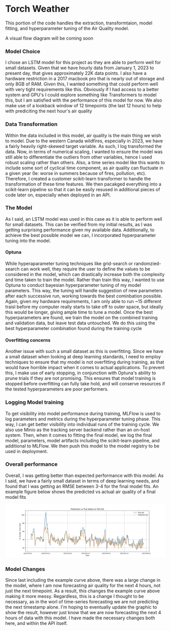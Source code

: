 # Torch Weather

This portion of the code handles the extraction, transformtaion, model fitting,
and hyperparameter tuning of the Air Quality model.

A visual flow diagram will be coming soon

### Model Choice
I chose an LSTM model for this project as they are able to perform well for
small datasets. Given that we have hourly data from January 1, 2023 to present
day, that gives approximately 22K data points. I also have a hardware
restriction in a 2017 macbook pro that is nearly out of storage and only 8GB of
RAM. Given this, I wanted something that could perform well with very tight
requirements like this. Obviously if I had access to a better system and GPU's
I could explore something like Transformers to model this, but I am satisfied
with the performance of this model for now. We also make use of a lookback window of 12 timepoints (the last 12 hours) to help with prediciting the next hour's air quality

### Data Transformation
Within the data included in this model, air quality is the main thing we wish to
model. Due to the western Canada wildfires, especially in 2023, we have a
fairly heavily right-skewed target variable. As such, I log transformed the
data. Now, in terms of numerical scaling, I wanted to ensure the model was still
able to differentiate the outliers from other variables, hence I used robust
scaling rather than others. Also, a time series model like this wants to include
some sort of cyclical time component, as air quality can fluctuate in a given
year (Ie: worse in summers because of fires, pollution, etc). Therefore, I
created a customer scikit-learn transformer to handle the transformation of
these time features. We then pacakged everything into a scikit-learn pipeline so
that it can be easily resused in additional pieces of code later on, especially
when deployed in an API.

### The Model
As I said, an LSTM model was used in this case as it is able to perform well for
small datasets. This can be verified from my initial results, as I was getting
surprising performance given my available data. Additionally, to achieve the
best possible model we can, I incorporated hyperparameter tuning into the model.

#### Optuna
While hyperaparameter tuning techniques like grid-search or randomzied-search
can work well, they require the user to define the values to be considered in
the model, which can drastically increase both the complexity and time taken to
train the model. Rather than train this way, I wanted to use Optuna to conduct
bayesian hyperparameter tuning of my model parameters. This way, the tuning will
handle suggestion of new parameters after each successive run, working towards
the best cominbation possible. Again, given my hardware requirements, I am only
able to run ~15 different traisl before my computer really starts to take off to
outer space, but ideally this would be longer, giving ample time to tune a
model. Once the best hyperparameters are found, we train the model on the
combined training and validation data, but leave test data untouched. We do this
using the best hyperparameter combination found during the training cycle

#### Overfitting concerns
Another issue with such a small dataset as this is overfitting. Since we have a
small dataset when looking at deep learning standards, I need to employ
techniques to ensure that my model is not overfitting during training, as that
would have horrible impact when it comes to actual applications. To prevent
this, I make use of early stopping, in conjunction with Optuna's ability to
prune trials if they are not promising. This ensures that model training is
stopped before overfitting can fully take hold, and will conserve resources if
the tested hyperparameters are poor performers.

### Logging Model training
To get visibility into model performance during training, MLFlow is used to log
parameters and metrics during the hyperparameter tuning phase. This way, I can
get better visibility into individual runs of the training cycle. We also use
Minio as the tracking server backend rather than an on-host system. Then, when
it comes to fitting the final model, we log the final model, parameters, model
artifacts including the scikit-learn pipeline, and additional to MLFlow. We then
push this model to the model registry to be used in deployment.

### Overall performance
Overall, I was getting better than expected performance with this model. As I
said, we have a fairly small dataset in terms of deep learning needs, and found
that I was getting an RMSE between 3-4 for the final model fits. An example
figure below shows the predicted vs actual air quality of a final model fits

![example curve](./figures/actual_predictions_overlay.png)


### Model Changes
Since last including the example curve above, there was a large change in the model, where I am now forecasting air quality
for the next 4 hours, not just the next timepoint. As a result, this changes the example curve above making it more messy. Regardless,
this is a change I thought to be necessary, as in the worl of time-series forecasting we are not predicting the next timestamp alone.
I'm hoping to eventually update the graphic to show the result, however just know that we are now forecasting the next 4 hours of data
with this model. I have made the necessary changes both here, and within the API itself.